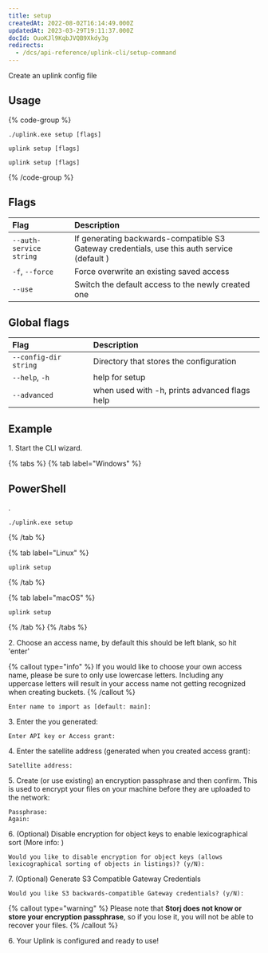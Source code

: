 ```yaml
---
title: setup
createdAt: 2022-08-02T16:14:49.000Z
updatedAt: 2023-03-29T19:11:37.000Z
docId: OuoKJl9KqbJVQB9Xkdy3g
redirects:
  - /dcs/api-reference/uplink-cli/setup-command
---
```


Create an uplink config file

## Usage

{% code-group %}
```windows
./uplink.exe setup [flags]
```

```linux
uplink setup [flags]
```

```macos
uplink setup [flags]
```
{% /code-group %}

## Flags

| Flag                    | Description                                                                                 |
| :---------------------- | :------------------------------------------------------------------------------------------ |
| `--auth-service string` | If generating backwards-compatible S3 Gateway credentials, use this auth service (default ) |
| `-f`, `--force`         | Force overwrite an existing saved access                                                    |
| `--use`                 | Switch the default access to the newly created one                                          |

## Global flags

| Flag                  | Description                                   |
| :-------------------- | :-------------------------------------------- |
| `--config-dir string` | Directory that stores the configuration       |
| `--help`, `-h`        | help for setup                                |
| `--advanced`          | when used with -h, prints advanced flags help |

## Example

1\. Start the CLI wizard.

{% tabs %}
{% tab label="Windows" %}
## PowerShell

[](docId:4qPQxa8HlvDIO1Kgqa2No).

```Text
./uplink.exe setup
```
{% /tab %}

{% tab label="Linux" %}
```Text
uplink setup
```
{% /tab %}

{% tab label="macOS" %}
```Text
uplink setup
```
{% /tab %}
{% /tabs %}

2\. Choose an access name, by default this should be left blank, so hit 'enter'

{% callout type="info"  %} 
If you would like to choose your own access name, please be sure to only use lowercase letters. Including any uppercase letters will result in your access name not getting recognized when creating buckets.
{% /callout %}

```Text
Enter name to import as [default: main]:
```

&#x20;3\.  Enter the [](docId\:OXSINcFRuVMBacPvswwNU) you generated:

```Text
Enter API key or Access grant:
```

4\. Enter the satellite address (generated when you created access grant):

```Text
Satellite address:
```

5\. Create (or use existing) an encryption passphrase and then confirm. This is used to encrypt your files on your machine before they are uploaded to the network:

```Text
Passphrase:
Again:
```

6\. (Optional) Disable encryption for object keys to enable lexicographical sort (More info: [](docId\:sSBwV86liLJ--jeWCN1DB))

```Text
Would you like to disable encryption for object keys (allows lexicographical sorting of objects in listings)? (y/N):
```

7\. (Optional) Generate S3 Compatible Gateway Credentials

```Text
Would you like S3 backwards-compatible Gateway credentials? (y/N):
```

{% callout type="warning"  %} 
Please note that **Storj does not know or store your encryption passphrase**, so if you lose it, you will not be able to recover your files.
{% /callout %}

6\.  Your Uplink is configured and ready to use!
